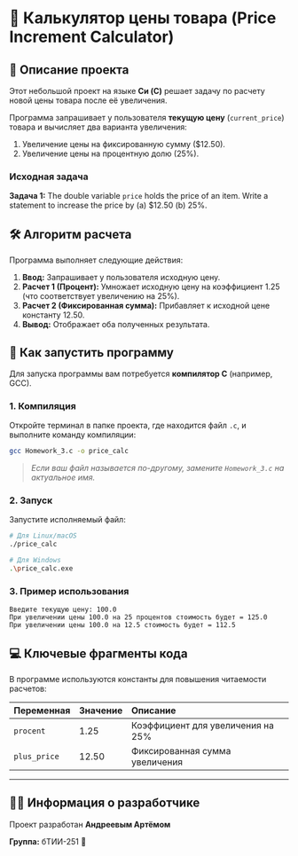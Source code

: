 # 🛒 Калькулятор цены товара (Price Increment Calculator)

## 📝 Описание проекта

Этот небольшой проект на языке **Си (C)** решает задачу по расчету новой цены товара после её увеличения.

Программа запрашивает у пользователя **текущую цену** (`current_price`) товара и вычисляет два варианта увеличения:
1.  Увеличение цены на фиксированную сумму ($12.50).
2.  Увеличение цены на процентную долю ($25\%$).

### Исходная задача

**Задача 1:** The double variable `price` holds the price of an item. Write a statement to increase the price by (a) $12.50 (b) 25%.

## 🛠️ Алгоритм расчета

Программа выполняет следующие действия:

1.  **Ввод:** Запрашивает у пользователя исходную цену.
2.  **Расчет 1 (Процент):** Умножает исходную цену на коэффициент $1.25$ (что соответствует увеличению на 25%).
3.  **Расчет 2 (Фиксированная сумма):** Прибавляет к исходной цене константу $12.50$.
4.  **Вывод:** Отображает оба полученных результата.

## 🚀 Как запустить программу

Для запуска программы вам потребуется **компилятор C** (например, GCC).

### 1. Компиляция

Откройте терминал в папке проекта, где находится файл `.c`, и выполните команду компиляции:

```bash
gcc Homework_3.c -o price_calc
````

> *Если ваш файл называется по-другому, замените `Homework_3.c` на актуальное имя.*

### 2\. Запуск

Запустите исполняемый файл:

```bash
# Для Linux/macOS
./price_calc

# Для Windows
.\price_calc.exe
```

### 3\. Пример использования

```
Введите текущую цену: 100.0
При увеличении цены 100.0 на 25 процентов стоимость будет = 125.0
При увеличении цены 100.0 на 12.5 стоимость будет = 112.5
```

## 💻 Ключевые фрагменты кода

В программе используются константы для повышения читаемости расчетов:

| Переменная | Значение | Описание |
| :--- | :--- | :--- |
| `procent` | 1.25 | Коэффициент для увеличения на 25% |
| `plus_price` | 12.50 | Фиксированная сумма увеличения |

-----

## 🧑‍💻 Информация о разработчике

Проект разработан **Андреевым Артёмом**

**Группа:** бТИИ-251
 📧
